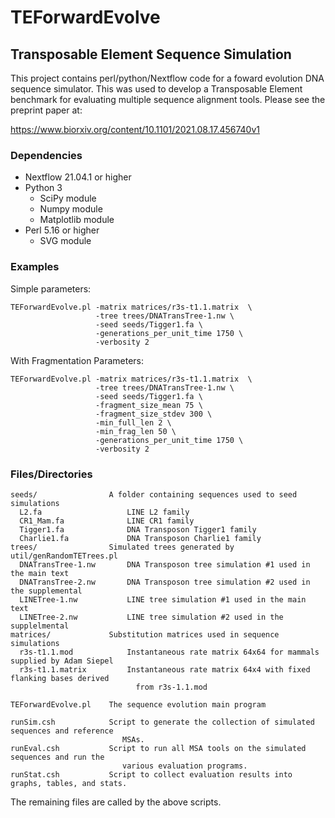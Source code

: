 
# TEForwardEvolve

## Transposable Element Sequence Simulation

This project contains perl/python/Nextflow code for a foward evolution DNA
sequence simulator.  This was used to develop a Transposable Element benchmark 
for evaluating multiple sequence alignment tools.  Please see the preprint
paper at:

https://www.biorxiv.org/content/10.1101/2021.08.17.456740v1


### Dependencies

* Nextflow 21.04.1 or higher
* Python 3
  * SciPy module
  * Numpy module
  * Matplotlib module
* Perl 5.16 or higher
  * SVG module
     
### Examples

Simple parameters:
```
TEForwardEvolve.pl -matrix matrices/r3s-t1.1.matrix  \
                   -tree trees/DNATransTree-1.nw \
                   -seed seeds/Tigger1.fa \
                   -generations_per_unit_time 1750 \
                   -verbosity 2
```

With Fragmentation Parameters:
```
TEForwardEvolve.pl -matrix matrices/r3s-t1.1.matrix  \
                   -tree trees/DNATransTree-1.nw \
                   -seed seeds/Tigger1.fa \
                   -fragment_size_mean 75 \ 
                   -fragment_size_stdev 300 \
                   -min_full_len 2 \
                   -min_frag_len 50 \
                   -generations_per_unit_time 1750 \
                   -verbosity 2
```

### Files/Directories

```
seeds/                A folder containing sequences used to seed simulations
  L2.fa                   LINE L2 family
  CR1_Mam.fa              LINE CR1 family
  Tigger1.fa              DNA Transposon Tigger1 family
  Charlie1.fa             DNA Transposon Charlie1 family
trees/                Simulated trees generated by util/genRandomTETrees.pl
  DNATransTree-1.nw       DNA Transposon tree simulation #1 used in the main text
  DNATransTree-2.nw       DNA Transposon tree simulation #2 used in the supplemental
  LINETree-1.nw           LINE tree simulation #1 used in the main text
  LINETree-2.nw           LINE tree simulation #2 used in the supplelmental
matrices/             Substitution matrices used in sequence simulations
  r3s-t1.1.mod            Instantaneous rate matrix 64x64 for mammals supplied by Adam Siepel
  r3s-t1.1.matrix         Instantaneous rate matrix 64x4 with fixed flanking bases derived
                            from r3s-1.1.mod

TEForwardEvolve.pl    The sequence evolution main program

runSim.csh            Script to generate the collection of simulated sequences and reference
                         MSAs.
runEval.csh           Script to run all MSA tools on the simulated sequences and run the
                         various evaluation programs.
runStat.csh           Script to collect evaluation results into graphs, tables, and stats.
```

The remaining files are called by the above scripts.

